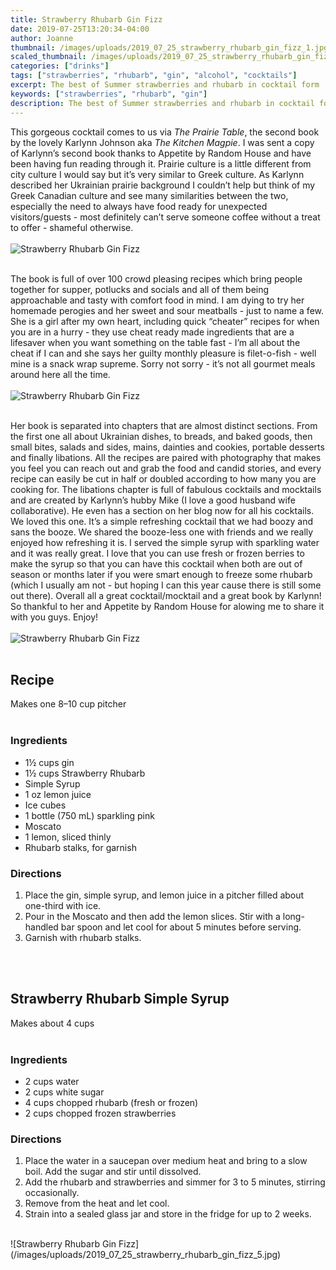 ```yaml
---
title: Strawberry Rhubarb Gin Fizz
date: 2019-07-25T13:20:34-04:00
author: Joanne
thumbnail: /images/uploads/2019_07_25_strawberry_rhubarb_gin_fizz_1.jpg
scaled_thumbnail: /images/uploads/2019_07_25_strawberry_rhubarb_gin_fizz_0.jpg
categories: ["drinks"]
tags: ["strawberries", "rhubarb", "gin", "alcohol", "cocktails"]
excerpt: The best of Summer strawberries and rhubarb in cocktail form 
keywords: ["strawberries", "rhubarb", "gin"]
description: The best of Summer strawberries and rhubarb in cocktail form
---
```


This gorgeous cocktail comes to us via _The Prairie Table_, the second book by the lovely Karlynn Johnson aka _The Kitchen Magpie_.  I was sent a copy of Karlynn’s second book thanks to Appetite by Random House and have been having fun reading through it. Prairie culture is a little different from city culture I would say but it’s very similar to Greek culture. As Karlynn described her Ukrainian prairie background I couldn’t help but think of my Greek Canadian culture and see many similarities between the two, especially the need to always have food ready for unexpected visitors/guests - most definitely can’t serve someone coffee without a treat to offer - shameful otherwise. 
</br>
</br>
![Strawberry Rhubarb Gin Fizz](/images/uploads/2019_07_25_strawberry_rhubarb_gin_fizz_2.jpg)
</br>
</br>

The book is full of over 100 crowd pleasing recipes which bring people together for supper, potlucks and socials and all of them being approachable and tasty with comfort food in mind. I am dying to try her homemade perogies and her sweet and sour meatballs - just to name a few. She is a girl after my own heart, including quick “cheater” recipes for when you are in a hurry - they use cheat ready made ingredients that are a lifesaver when you want something on the table fast - I’m all about the cheat if I can and she says her guilty  monthly pleasure is filet-o-fish - well mine is a snack wrap supreme. Sorry not sorry - it’s not all gourmet meals around here all the time. 
</br>
</br>
![Strawberry Rhubarb Gin Fizz](/images/uploads/2019_07_25_strawberry_rhubarb_gin_fizz_3.jpg)
</br>
</br>

Her book is separated into chapters that are almost distinct sections. From the first one all about Ukrainian dishes, to breads, and baked goods, then small bites, salads and sides, mains, dainties and cookies, portable desserts and finally libations. All the recipes are paired with photography that makes you feel you can reach out and grab the food and candid stories, and every recipe can easily be cut in half or doubled according to how many you are cooking for. The libations chapter is full of fabulous cocktails and mocktails and are created by Karlynn’s hubby Mike (I love a good husband wife collaborative). He even has a section on her blog now for all his cocktails. We loved this one. It’s a simple refreshing cocktail that we had boozy and sans the booze. We shared the booze-less one with friends and we really enjoyed how refreshing it is. I served the simple syrup with sparkling water and it was really great. I love that you can use fresh or frozen berries to make the syrup so that you can have this cocktail when both are out of season or months later if you were smart enough to freeze some rhubarb (which I usually am not - but hoping I can this year cause there is still some out there).  Overall all a great cocktail/mocktail and a great book by Karlynn! So thankful to her and Appetite by Random House for alowing me to share it with you guys. Enjoy!
</br>
</br>
![Strawberry Rhubarb Gin Fizz](/images/uploads/2019_07_25_strawberry_rhubarb_gin_fizz_4.jpg)
</br>
</br>

## Recipe
Makes one 8–10 cup pitcher
</br>
</br>

### Ingredients

* <span itemprop="ingredients">1½ cups gin</span>
* <span itemprop="ingredients">1½ cups Strawberry Rhubarb</span>
* <span itemprop="ingredients">Simple Syrup</span>
* <span itemprop="ingredients">1 oz lemon juice</span>
* <span itemprop="ingredients">Ice cubes</span>
* <span itemprop="ingredients">1 bottle (750 mL) sparkling pink</span>
* <span itemprop="ingredients">Moscato</span>
* <span itemprop="ingredients">1 lemon, sliced thinly</span>
* <span itemprop="ingredients">Rhubarb stalks, for garnish</span>

### Directions 

1. Place the gin, simple syrup, and lemon juice in a pitcher filled about one-third with ice.
1. Pour in the Moscato and then add the lemon slices. Stir with a long-handled bar spoon and let cool for about 5 minutes before serving.
1. Garnish with rhubarb stalks.

</br>
</br>

## Strawberry Rhubarb Simple Syrup 
Makes about 4 cups
</br>
</br>

### Ingredients

* 2 cups water
* 2 cups white sugar
* 4 cups chopped rhubarb (fresh or frozen)
* 2 cups chopped frozen strawberries

### Directions

1. Place the water in a saucepan over medium heat and bring to a slow boil. Add the sugar and stir until dissolved. 
2. Add the rhubarb and strawberries and simmer for 3 to 5 minutes, stirring occasionally. 
3. Remove from the heat and let cool.
4. Strain into a sealed glass jar and store in the fridge for up to 2 weeks.

</br>
![Strawberry Rhubarb Gin Fizz](/images/uploads/2019_07_25_strawberry_rhubarb_gin_fizz_5.jpg)
